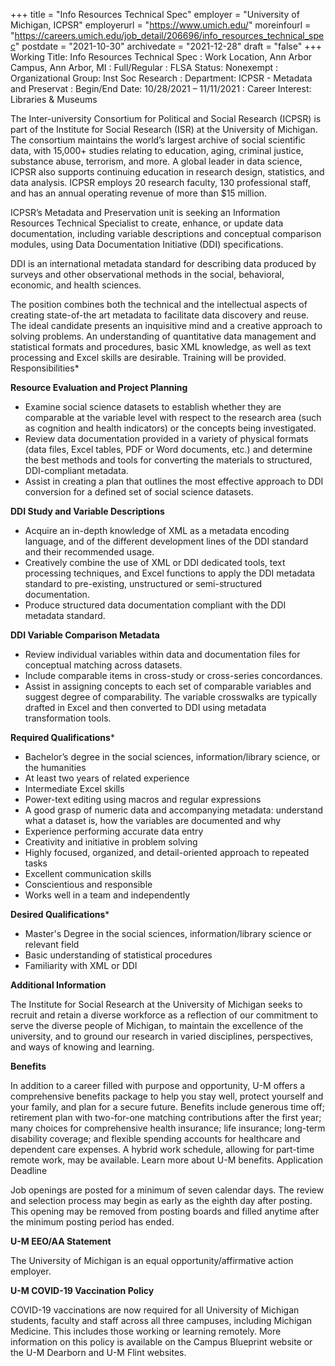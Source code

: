 +++
title = "Info Resources Technical Spec"
employer = "University of Michigan, ICPSR"
employerurl = "https://www.umich.edu/"
moreinfourl = "https://careers.umich.edu/job_detail/206696/info_resources_technical_spec"
postdate = "2021-10-30"
archivedate = "2021-12-28"
draft = "false"
+++
Working Title: Info Resources Technical Spec
: Work Location, Ann Arbor Campus, Ann Arbor, MI
: Full/Regular
: FLSA Status: Nonexempt
: Organizational Group: Inst Soc Research
: Department: ICPSR - Metadata and Preservat
: Begin/End Date: 10/28/2021 – 11/11/2021
: Career Interest: Libraries & Museums 

The Inter-university Consortium for Political and Social Research (ICPSR) is part of the Institute for Social Research (ISR) at the University of Michigan. The consortium maintains the world’s largest archive of social scientific data, with 15,000+ studies relating to education, aging, criminal justice, substance abuse, terrorism, and more. A global leader in data science, ICPSR also supports continuing education in research design, statistics, and data analysis. ICPSR employs 20 research faculty, 130 professional staff, and has an annual operating revenue of more than $15 million. 

ICPSR’s Metadata and Preservation unit is seeking an Information Resources Technical Specialist to create, enhance, or update data documentation, including variable descriptions and conceptual comparison modules, using Data Documentation Initiative (DDI) specifications.

DDI is an international metadata standard for describing data produced by surveys and other observational methods in the social, behavioral, economic, and health sciences.

The position combines both the technical and the intellectual aspects of creating state-of-the art metadata to facilitate data discovery and reuse. The ideal candidate presents an inquisitive mind and a creative approach to solving problems. An understanding of quantitative data management and statistical formats and procedures, basic XML knowledge, as well as text processing and Excel skills are desirable. Training will be provided.
Responsibilities*

**Resource Evaluation and Project Planning**

- Examine social science datasets to establish whether they are comparable at the variable level with respect to the research area (such as cognition and health indicators) or the concepts being investigated.
- Review data documentation provided in a variety of physical formats (data files, Excel tables, PDF or Word documents, etc.) and determine the best methods and tools for converting the materials to structured, DDI-compliant metadata.
- Assist in creating a plan that outlines the most effective approach to DDI conversion for a defined set of social science datasets.

**DDI Study and Variable Descriptions**

- Acquire an in-depth knowledge of XML as a metadata encoding language, and of the different development lines of the DDI standard and their recommended usage.
- Creatively combine the use of XML or DDI dedicated tools, text processing techniques, and Excel functions to apply the DDI metadata standard to pre-existing, unstructured or semi-structured documentation.
- Produce structured data documentation compliant with the DDI metadata standard.

**DDI Variable Comparison Metadata**

- Review individual variables within data and documentation files for conceptual matching across datasets.
- Include comparable items in cross-study or cross-series concordances.
- Assist in assigning concepts to each set of comparable variables and suggest degree of comparability. The variable crosswalks are typically drafted in Excel and then converted to DDI using metadata transformation tools.

**Required Qualifications***

- Bachelor’s degree in the social sciences, information/library science, or the humanities
- At least two years of related experience
- Intermediate Excel skills
- Power-text editing using macros and regular expressions
- A good grasp of numeric data and accompanying metadata: understand what a dataset is, how the variables are documented and why
- Experience performing accurate data entry
- Creativity and initiative in problem solving
- Highly focused, organized, and detail-oriented approach to repeated tasks
- Excellent communication skills
- Conscientious and responsible
- Works well in a team and independently

**Desired Qualifications***

- Master's Degree in the social sciences, information/library science or relevant field
- Basic understanding of statistical procedures
- Familiarity with XML or DDI

**Additional Information**

The Institute for Social Research at the University of Michigan seeks to recruit and retain a diverse workforce as a reflection of our commitment to serve the diverse people of Michigan, to maintain the excellence of the university, and to ground our research in varied disciplines, perspectives, and ways of knowing and learning. 

**Benefits**

In addition to a career filled with purpose and opportunity, U-M offers a comprehensive benefits package to help you stay well, protect yourself and your family, and plan for a secure future. Benefits include generous time off; retirement plan with two-for-one matching contributions after the first year; many choices for comprehensive health insurance; life insurance; long-term disability coverage; and flexible spending accounts for healthcare and dependent care expenses. A hybrid work schedule, allowing for part-time remote work, may be available. Learn more about U-M benefits.
Application Deadline

Job openings are posted for a minimum of seven calendar days.  The review and selection process may begin as early as the eighth day after posting. This opening may be removed from posting boards and filled anytime after the minimum posting period has ended.

**U-M EEO/AA Statement**

The University of Michigan is an equal opportunity/affirmative action employer.

**U-M COVID-19 Vaccination Policy**

COVID-19 vaccinations are now required for all University of Michigan students, faculty and staff across all three campuses, including Michigan Medicine.  This includes those working or learning remotely.  More information on this policy is available on the Campus Blueprint website or the U-M Dearborn and U-M Flint websites.